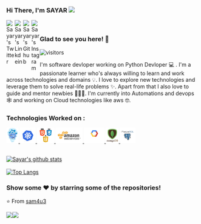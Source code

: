 ### Hi There, I'm SAYAR <img src="https://raw.githubusercontent.com/iampavangandhi/iampavangandhi/master/gifs/Hi.gif" width="30px"></h2>

<a href="https://twitter.com/i_am_sayar">
  <img align="left" alt="Sayar's Twitter" width="22px" src="https://cdn.jsdelivr.net/npm/simple-icons@v3/icons/twitter.svg" />
</a>
<a href="https://www.linkedin.com/in/sayarmendis">
  <img align="left" alt="Sayar's Linkdein" width="22px" src="https://cdn.jsdelivr.net/npm/simple-icons@v3/icons/linkedin.svg" />
</a>
<a href="https://github.com/sam4u3">
  <img align="left" alt="Sayar's Github" width="22px" src="https://cdn.jsdelivr.net/npm/simple-icons@v3/icons/github.svg" />
</a>
<a href="https://www.instagram.com/itz_sayar">
  <img align="left" alt="Sayar's Instagram" width="22px" src="https://cdn.jsdelivr.net/npm/simple-icons@v3/icons/instagram.svg" />
</a>
<br />

### Glad to see you here! 🤩 
![visitors](https://sam4u3-visitor-badge.glitch.me/badge?page_id=sam4u3)

I'm software devloper working on Python Devloper 💻 . I'm a passionate learner who's always willing to learn and work across technologies and domains 💡. I love to explore new technologies and leverage them to solve real-life problems ✨. Apart from that I also love to guide and mentor newbies 👨🏻‍💻. I'm currently into Automations and devops 🕸️ and working on Cloud technologies like aws 🤓.

### Technologies Worked on :

 <a href="https://www.docker.com/" target="_blank" >
    <img src="https://raw.githubusercontent.com/viveknaskar/viveknaskar/master/assets/docker.gif"  height="40" /> 
  </a>
  
  <a href="https://kubernetes.io/" target="_blank" >
    <img src="https://raw.githubusercontent.com/viveknaskar/viveknaskar/master/assets/k8s.gif"  height="40" />
  </a>
  
  <a href="https://www.w3.org/wiki/The_web_standards_model_-_HTML_CSS_and_JavaScript" target="_blank" >
    <img src="https://raw.githubusercontent.com/viveknaskar/viveknaskar/master/assets/html-css-js.png" height="40" />
  </a>
    <a href="https://aws.amazon.com/" target="_blank" >
    <img src="https://raw.githubusercontent.com/viveknaskar/viveknaskar/master/assets/aws.gif"  height="40" />
  </a>
  
  <a href="https://console.cloud.google.com/" target="_blank" >
      <img src="https://raw.githubusercontent.com/viveknaskar/viveknaskar/master/assets/gcp.gif"  height="40" />
    </a>
  
  <a href="https://www.mongodb.com/" target="_blank" >
     <img src="https://raw.githubusercontent.com/viveknaskar/viveknaskar/master/assets/mongo.gif" height="40" />
   </a>
   
  <a href="https://www.postgresql.org/" target="_blank" >
    <img src="https://raw.githubusercontent.com/viveknaskar/viveknaskar/master/assets/postgresql.gif" height="40" />
<br/><br/>
</a>


[![Sayar's github stats](https://github-readme-stats.vercel.app/api?username=sam4u3&show_icons=true&theme=algolia)](https://github.com/sam4u3/github-readme-stats)
<br/>
<br/>
[![Top Langs ](https://github-readme-stats.vercel.app/api/top-langs/?username=sam4u3)](https://github.com/sam4u3/github-readme-stats)

### Show some ❤️ by starring some of the repositories!

⭐️ From [sam4u3](https://github.com/sam4u3)

<a href="https://github.com/PyWizards/Selenium_Screenshot">
  <img align="left" src="https://github-readme-stats.vercel.app/api/pin/?username=PyWizards&repo=Selenium_Screenshot&show_icons=true&theme=dracula" />
</a>
<a href="https://github.com/PyWizards/TextExtract">
  <img align="left" src="https://github-readme-stats.vercel.app/api/pin/?username=PyWizards&repo=TextExtract&show_icons=true&theme=dracula" />
</a>

